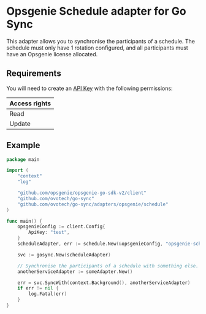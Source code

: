 # Opsgenie Schedule adapter for Go Sync

This adapter allows you to synchronise the participants of a schedule. The schedule must only have 1 rotation
configured, and all participants must have an Opsgenie license allocated.

## Requirements

You will need to create an [API Key](https://support.atlassian.com/opsgenie/docs/api-key-management/) with the following
permissions:

| Access rights |
|:--------------|
| Read          |
| Update        |

## Example

```go
package main

import (
	"context"
	"log"

	"github.com/opsgenie/opsgenie-go-sdk-v2/client"
	"github.com/ovotech/go-sync"
	"github.com/ovotech/go-sync/adapters/opsgenie/schedule"
)

func main() {
	opsgenieConfig := client.Config{
		ApiKey: "test",
	}
	scheduleAdapter, err := schedule.New(&opsgenieConfig, "opsgenie-schedule-id")

	svc := gosync.New(scheduleAdapter)

	// Synchronise the participants of a schedule with something else.
	anotherServiceAdapter := someAdapter.New()

	err = svc.SyncWith(context.Background(), anotherServiceAdapter)
	if err != nil {
		log.Fatal(err)
	}
}
```
